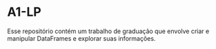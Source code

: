 # A1-LP
Esse repositório contém um trabalho de graduação que envolve criar e manipular DataFrames e explorar suas informações.

